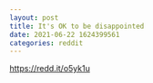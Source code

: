 ```yaml
--- 
layout: post 
title: It's OK to be disappointed 
date: 2021-06-22 1624399561 
categories: reddit 
--- 
```

https://redd.it/o5yk1u
